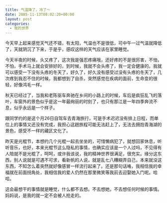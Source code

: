 ```yaml
---
title: 气温降了，冷了～
date: 2005-11-13T08:02:20+00:00
layout: post
categories:
  - 我的世界
---
```


今天早上起来感觉天气还不错，有太阳，气温也不是很低，可中午一过气温就降低了，天就阴沉了下来，于是乎，感叹这样的天气应该在家里睡觉。

今天半夜的时候，头又疼了，这次我是强忍疼痛哦，还好疼的不是很厉害，不怕，不怕，手术马上就会安排好的，到时候，我就不会头疼了，我一定会健康的。我就可以感受一下没有头疼的冬天了，好久了，好久没有感受过没有头疼的冬天了，几次疼到我忍不住的时候，我都想到了自杀，突然感觉在疾病的面前，生命变的很轻，好像鸿毛一样。

秋天已经过了，当我和老陈驱车奔驰在乡间的小路上的时候，车后是疯狂乱飞的落叶，车窗外的景色似乎是这一年最绚丽的时刻了，也只有那江是一年四季奔流不息，似乎永远是一个样子。

跟同学约的是这个月26日自驾车去青海旅行，可是手术迟迟没有排上日程，而单位上的事情又还没有完成，我担心这趟旅程可能无法赶上了，无法去拥抱青海湖的景色，感受不一样的藏区文化了。

昨天是光棍节，本想约几个光棍一起去坐坐的，可惜懒病犯了，就想回家休息，听听音乐，也好，本来光棍节这么隐私的事情，也确实应该是一个人过吗，不见得有人陪就不是光棍了，呵呵，或许我该说，我的精神世界很满足，很充实。缘分这东西，别人说就是可遇不可求，看新帆的人说，就是乱七八糟糊弄自己，本来就没这东西，不知怎么着突然就好像感冒一样流行起来了。还是那句话咯，我相信我的幸福就在前面拐角处，我相信我的爱人仍然在那里微笑等我前去迎娶她入门呢。哈哈。

这会最想干的事情就是睡觉，什么都不去想。不去想她，不去想任何时候的事情。妈妈说，是我的就一定不会被人抢走的。